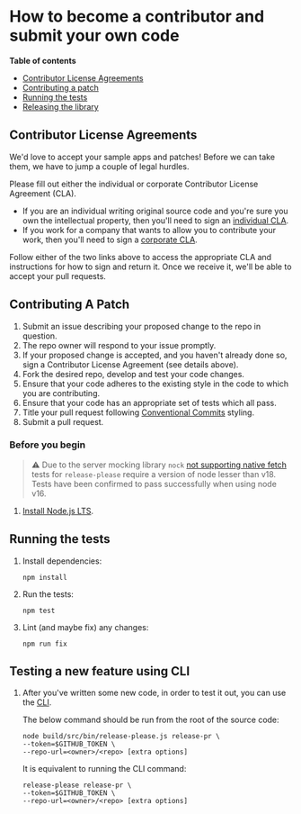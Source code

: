 # How to become a contributor and submit your own code

**Table of contents**

- [Contributor License Agreements](#contributor-license-agreements)
- [Contributing a patch](#contributing-a-patch)
- [Running the tests](#running-the-tests)
- [Releasing the library](#releasing-the-library)

## Contributor License Agreements

We'd love to accept your sample apps and patches! Before we can take them, we
have to jump a couple of legal hurdles.

Please fill out either the individual or corporate Contributor License Agreement
(CLA).

- If you are an individual writing original source code and you're sure you
  own the intellectual property, then you'll need to sign an [individual CLA](https://developers.google.com/open-source/cla/individual).
- If you work for a company that wants to allow you to contribute your work,
  then you'll need to sign a [corporate CLA](https://developers.google.com/open-source/cla/corporate).

Follow either of the two links above to access the appropriate CLA and
instructions for how to sign and return it. Once we receive it, we'll be able to
accept your pull requests.

## Contributing A Patch

1.  Submit an issue describing your proposed change to the repo in question.
1.  The repo owner will respond to your issue promptly.
1.  If your proposed change is accepted, and you haven't already done so, sign a
    Contributor License Agreement (see details above).
1.  Fork the desired repo, develop and test your code changes.
1.  Ensure that your code adheres to the existing style in the code to which
    you are contributing.
1.  Ensure that your code has an appropriate set of tests which all pass.
1.  Title your pull request following [Conventional Commits](https://www.conventionalcommits.org/) styling.
1.  Submit a pull request.

### Before you begin

> ⚠️ Due to the server mocking library `nock` [not supporting native fetch](https://github.com/nock/nock/issues/2397) tests for `release-please` require a version of node lesser than v18. Tests have been confirmed to pass successfully when using node v16.

1.  [Install Node.js LTS][node].

## Running the tests

1.  Install dependencies:

        npm install

1.  Run the tests:

        npm test

1.  Lint (and maybe fix) any changes:

        npm run fix

## Testing a new feature using CLI

1. After you've written some new code, in order to test it out, you can use the [CLI][CLI].

   The below command should be run from the root of the source code:

   ```
   node build/src/bin/release-please.js release-pr \
   --token=$GITHUB_TOKEN \
   --repo-url=<owner>/<repo> [extra options]
   ```

   It is equivalent to running the CLI command:

   ```
   release-please release-pr \
   --token=$GITHUB_TOKEN \
   --repo-url=<owner>/<repo> [extra options]
   ```

[node]: https://nodejs.org/en/
[CLI]: https://github.com/googleapis/release-please/blob/main/docs/cli.md/
